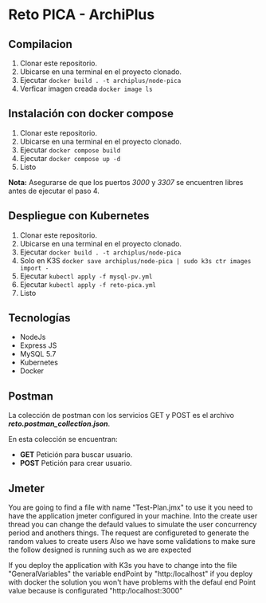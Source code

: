  
# Reto PICA - ArchiPlus

## Compilacion
1. Clonar este repositorio.
2. Ubicarse en una terminal en el proyecto clonado.
3. Ejecutar `docker build . -t archiplus/node-pica`
4. Verficar imagen creada `docker image ls`


## Instalación con docker compose
1. Clonar este repositorio.
2. Ubicarse en una terminal en el proyecto clonado.
3. Ejecutar `docker compose build`
4. Ejecutar `docker compose up -d`
5. Listo 

**Nota:** Asegurarse de que los puertos *3000* y *3307* se encuentren libres antes de ejecutar el paso 4.

## Despliegue con Kubernetes
1. Clonar este repositorio.
2. Ubicarse en una terminal en el proyecto clonado.
3. Ejecutar `docker build . -t archiplus/node-pica`
4. Solo en K3S `docker save archiplus/node-pica | sudo k3s ctr images import -`
5. Ejecutar `kubectl apply -f mysql-pv.yml`
6. Ejecutar `kubectl apply -f reto-pica.yml`
7. Listo
   
## Tecnologías
- NodeJs
- Express JS
- MySQL 5.7
- Kubernetes
- Docker

## Postman
La colección de postman con los servicios GET y POST es el archivo ***reto.postman_collection.json***.

En esta colección se encuentran:
- **GET** Petición para buscar usuario.
- **POST** Petición para crear usuario.

## Jmeter
You are going to find a file with name "Test-Plan.jmx" to use it you need to have
the application jmeter configured in your machine.
Into the create user thread you can change the defauld values to simulate the user concurrency 
period and anothers things.
The request are configureted to generate the random values to create users
Also we have some validations to make sure the follow designed is running such as we are expected

If you deploy the application with K3s you have to change into the file "GeneralVariables" the variable endPoint by "http:/localhost" if you deploy with docker the solution you won't have problems with the defaul end Point value because is configurated "http:/localhost:3000"

